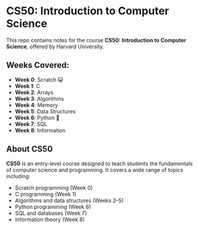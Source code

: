 # CS50: Introduction to Computer Science

This repo contains notes for the course **CS50: Introduction to Computer Science**, offered by Harvard University.

## Weeks Covered:
- **Week 0**: Scratch 😺
- **Week 1**: C
- **Week 2**: Arrays
- **Week 3**: Algorithms
- **Week 4**: Memory
- **Week 5**: Data Structures
- **Week 6**: Python 🐍
- **Week 7**: SQL
- **Week 8**: Information

## About CS50

**CS50** is an entry-level course designed to teach students the fundamentals of computer science and programming. It covers a wide range of topics including:

- Scratch programming (Week 0)
- C programming (Week 1)
- Algorithms and data structures (Weeks 2–5)
- Python programming (Week 6)
- SQL and databases (Week 7)
- Information theory (Week 8)